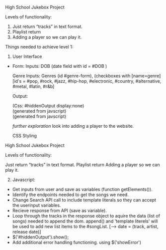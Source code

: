 High School Jukebox Project

Levels of functionality:

1. Just return “tracks” in text format.
2. Playlist return
3. Adding a player so we can play it.  

Things needed to achieve level 1:

1. User Interface
  - Form: 
      Inputs: DOB (date field with id = #DOB ) 
      
      Genre 
      Inputs: Genres (id #genre-form), (checkboxes with [name=genre] [id's = #pop, #rock, #jazz, #hip-hop, #electronic, #country, #alternative, #metal, #latin, #r&b]
      
      Output:
      <div id=hiddenOutput></div> (Css: #hiddenOutput display:none)
        <div id=songList></div> (generated from javscript)
        <div id=errorOutput></div> (generated from javscript)

      *further exploration* look into adding a player to the website. 

      CSS Styling
      
High School Jukebox Project

Levels of functionality:

Just return “tracks” in text format.
Playlist return
Adding a player so we can play it.  


2. Javascript: 
  - Get inputs from user and save as variables (function getElements()).
  - Identify the endpoints needed to get the songs we need. 
  - Change Search API call to include template literals so they can accept the userinput variables.
  - Recieve response from API (save as variable).
  - Loop through the tracks in the response object to aquire the data (list of songs) needed to append the dom. append() and 'template literels' will be used to add new list items to the #songList.
    [--> date = (track, artist, release date)]
  - $('#hiddenOutput').show(); 
  - Add additional error handling functioning. using $('showError')
  

